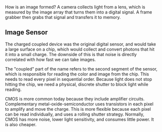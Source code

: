 How is an image formed?
A camera collects light from a lens, which is measured by the image array that turns them into a digital signal. A frame grabber then grabs that signal and transfers it to memory.

## Image Sensor

The charged coupled device was the original digital sensor, and would take a large surface on a chip, which would collect and convert photons that hit it into a small charge. The downside of this is that noise is directly correlated with how fast we can take images.

The "coupled" part of the name refers to the second segment of the sensor, which is responsible for reading the color and image from the chip. This needs to read every pixel in sequential order. Because light does not stop hitting the chip, we need a physical, discrete shutter to block light while reading.

CMOS is more common today because they include amplifier circuits. Complementary metal-oxide-semiconductor uses transistors in each pixel to amplify and move the charge. This is more flexible because each pixel can be read individually, and uses a rolling shutter strategy. Normally, CMOS has more noise, lower light sensitivity, and consumes little power. It is also cheaper.
